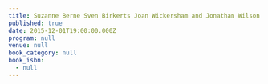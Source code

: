 ```yaml
---
title: Suzanne Berne Sven Birkerts Joan Wickersham and Jonathan Wilson
published: true
date: 2015-12-01T19:00:00.000Z
program: null
venue: null
book_category: null
book_isbn:
  - null
---
```

